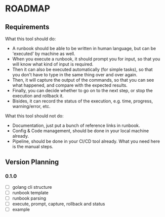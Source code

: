 # ROADMAP

## Requirements

What this tool should do:

- A runbook should be able to be written in human language, but can be 'executed' by machine as well.
- When you execute a runbook, it should prompt you for input, so that you will know what kind of input is required.
- Then it can also be executed automatically (for simple tasks), so that you don't have to type in the same thing over and over again.
- Then, it will capture the output of the commands, so that you can see what happened, and compare with the expected results.
- Finally, you can decide whether to go on to the next step, or stop the execution and rollback it.
- Bisides, it can record the status of the execution, e.g. time, progress, warning/error, etc.

What this tool should not do:

- Documentation, just put a bunch of reference links in runbook.
- Config & Code management, should be done in your local machine already.
- Pipeline, should be done in your CI/CD tool already. What you need here is the manual steps.

## Version Planning

### 0.1.0

- [ ] golang cli structure
- [ ] runbook template
- [ ] runbook parsing
- [ ] execute, prompt, capture, rollback and status
- [ ] example
